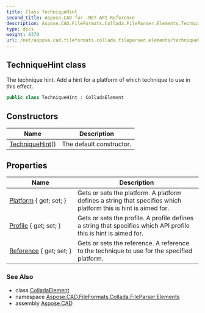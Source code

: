 ```yaml
---
title: Class TechniqueHint
second_title: Aspose.CAD for .NET API Reference
description: Aspose.CAD.FileFormats.Collada.FileParser.Elements.TechniqueHint class. The technique hint. Add a hint for a platform of which technique to use in this effect
type: docs
weight: 8370
url: /net/aspose.cad.fileformats.collada.fileparser.elements/techniquehint/
---
```

## TechniqueHint class

The technique hint. Add a hint for a platform of which technique to use in this effect.

```csharp
public class TechniqueHint : ColladaElement
```

## Constructors

| Name | Description |
| --- | --- |
| [TechniqueHint](techniquehint/)() | The default constructor. |

## Properties

| Name | Description |
| --- | --- |
| [Platform](../../aspose.cad.fileformats.collada.fileparser.elements/techniquehint/platform/) { get; set; } | Gets or sets the platform. A platform defines a string that specifies which platform this is hint is aimed for. |
| [Profile](../../aspose.cad.fileformats.collada.fileparser.elements/techniquehint/profile/) { get; set; } | Gets or sets the profile. A profile defines a string that specifies which API profile this is hint is aimed for. |
| [Reference](../../aspose.cad.fileformats.collada.fileparser.elements/techniquehint/reference/) { get; set; } | Gets or sets the reference. A reference to the technique to use for the specified platform. |

### See Also

* class [ColladaElement](../colladaelement/)
* namespace [Aspose.CAD.FileFormats.Collada.FileParser.Elements](../../aspose.cad.fileformats.collada.fileparser.elements/)
* assembly [Aspose.CAD](../../)


